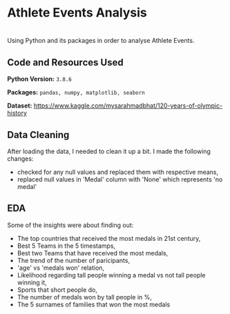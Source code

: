 # Athlete Events Analysis
#

Using Python and its packages in order to analyse Athlete Events.

## Code and Resources Used
**Python Version:** `3.8.6`

**Packages:** `pandas, numpy, matplotlib, seaborn` 

**Dataset:** https://www.kaggle.com/mysarahmadbhat/120-years-of-olympic-history

## Data Cleaning
After loading the data, I needed to clean it up a bit. I made the following changes:
* checked for any null values and replaced them with respective means,
* replaced null values in 'Medal' column with 'None' which represents 'no medal'

## EDA

Some of the insights were about finding out:
* The top countries that received the most medals in 21st century,
* Best 5 Teams in the 5 timestamps,
* Best two Teams that have received the most medals,
* The trend of the number of paricipants,
* 'age' vs 'medals won' relation,
* Likelihood regarding tall people winning a medal vs not tall people winning it,
* Sports that short people do,
* The number of medals won by tall people in %,
* The 5 surnames of families that won the most medals



